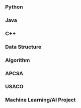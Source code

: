 
### Python

### Java

### C++

### Data Structure

### Algorithm

### APCSA

### USACO

### Machine Learning/AI Project
